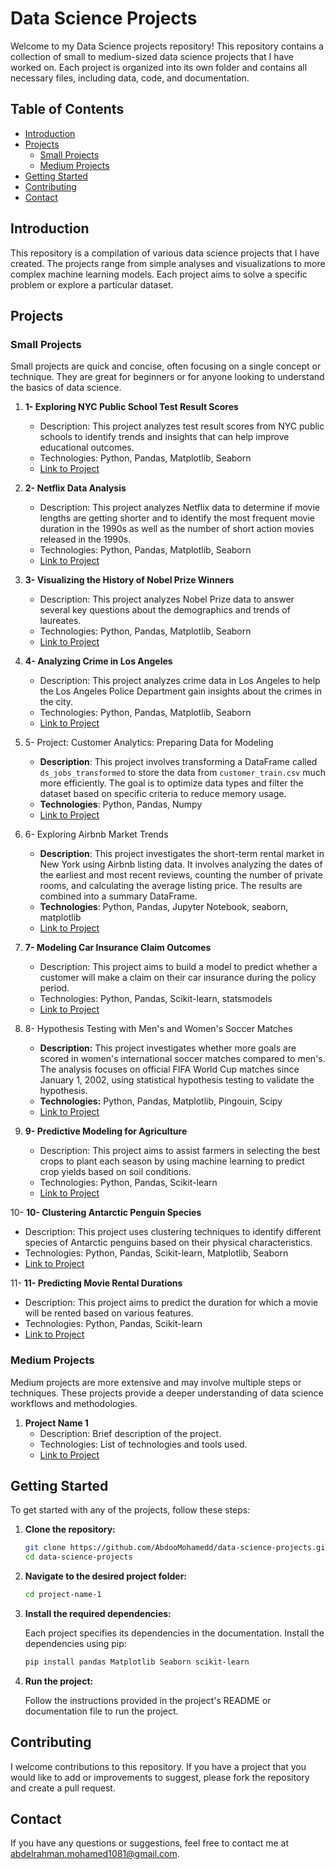 
# Data Science Projects

Welcome to my Data Science projects repository! This repository contains a collection of small to medium-sized data science projects that I have worked on. Each project is organized into its own folder and contains all necessary files, including data, code, and documentation.

## Table of Contents

- [Introduction](#introduction)
- [Projects](#projects)
  - [Small Projects](#small-projects)
  - [Medium Projects](#medium-projects)
- [Getting Started](#getting-started)
- [Contributing](#contributing)
- [Contact](#contact)

## Introduction

This repository is a compilation of various data science projects that I have created. The projects range from simple analyses and visualizations to more complex machine learning models. Each project aims to solve a specific problem or explore a particular dataset.

## Projects

### Small Projects

Small projects are quick and concise, often focusing on a single concept or technique. They are great for beginners or for anyone looking to understand the basics of data science.

1. **1- Exploring NYC Public School Test Result Scores**
   - Description: This project analyzes test result scores from NYC public schools to identify trends and insights that can help improve educational outcomes.
   - Technologies: Python, Pandas, Matplotlib, Seaborn
   - [Link to Project](https://github.com/AbdooMohamedd/Data-Science-projects/tree/main/1-%20Exploring%20NYC%20Public%20School%20Test%20Result%20Scores)

2. **2- Netflix Data Analysis**
   - Description: This project analyzes Netflix data to determine if movie lengths are getting shorter and to identify the most frequent movie duration in the 1990s as well as the number of short action movies released in the 1990s.
   - Technologies: Python, Pandas, Matplotlib, Seaborn
   - [Link to Project](https://github.com/AbdooMohamedd/Data-Science-projects/tree/main/2-%20Investigating%20Netflix%20Movies)
  
3. **3- Visualizing the History of Nobel Prize Winners**
   - Description: This project analyzes Nobel Prize data to answer several key questions about the demographics and trends of laureates.
   - Technologies: Python, Pandas, Matplotlib, Seaborn
   - [Link to Project](https://github.com/AbdooMohamedd/Data-Science-projects/tree/main/3-%20Visualizing%20the%20History%20of%20Nobel%20Prize%20Winners)

4. **4- Analyzing Crime in Los Angeles**
   - Description: This project analyzes crime data in Los Angeles to help the Los Angeles Police Department gain insights about the crimes in the city.
   - Technologies: Python, Pandas, Matplotlib, Seaborn
   - [Link to Project](https://github.com/AbdooMohamedd/Data-Science-projects/tree/main/4-%20Analyzing%20Crime%20in%20Los%20Angeles)

5. 5- Project: Customer Analytics: Preparing Data for Modeling

   - **Description**: This project involves transforming a DataFrame called `ds_jobs_transformed` to store the data from `customer_train.csv` much more efficiently. The goal is to optimize data types and filter the dataset based on specific criteria to reduce memory usage.
   - **Technologies**: Python, Pandas, Numpy
   - [Link to Project](https://github.com/AbdooMohamedd/Data-Science-projects/tree/main/5-%20Project%20Customer%20Analytics%20Preparing%20Data%20for%20Modeling)

6. 6- Exploring Airbnb Market Trends

   - **Description**: This project investigates the short-term rental market in New York using Airbnb listing data. It involves analyzing the dates of the earliest and most recent reviews, counting the number of private rooms, and calculating the average listing price. The results are combined into a summary DataFrame.
   - **Technologies**: Python, Pandas, Jupyter Notebook, seaborn, matplotlib
   - [Link to Project](https://github.com/AbdooMohamedd/Data-Science-projects/tree/main/6-%20Exploring%20Airbnb%20Market%20Trends)
     
7. **7- Modeling Car Insurance Claim Outcomes**
   - Description: This project aims to build a model to predict whether a customer will make a claim on their car insurance during the policy period.
   - Technologies: Python, Pandas, Scikit-learn, statsmodels
   - [Link to Project](https://github.com/AbdooMohamedd/Data-Science-projects/tree/main/7-%20Modeling%20Car%20Insurance%20Claim%20Outcomes)
  
8. 8- Hypothesis Testing with Men's and Women's Soccer Matches
    - **Description:** This project investigates whether more goals are scored in women's international soccer matches compared to men's. The analysis focuses on official FIFA World Cup matches since January 1, 2002, using statistical hypothesis testing to validate the hypothesis.
    - **Technologies:** Python, Pandas, Matplotlib, Pingouin, Scipy
    - [Link to Project](https://github.com/AbdooMohamedd/Data-Science-projects/tree/main/8-%20Hypothesis%20Testing%20with%20Men's%20and%20Women's%20Soccer%20Matches)

9. **9- Predictive Modeling for Agriculture**
   - Description: This project aims to assist farmers in selecting the best crops to plant each season by using machine learning to predict crop yields based on soil conditions.
   - Technologies: Python, Pandas, Scikit-learn
   - [Link to Project](https://github.com/AbdooMohamedd/Data-Science-projects/tree/main/9-%20Predictive%20Modeling%20for%20Agriculture)

10- **10- Clustering Antarctic Penguin Species**
   - Description: This project uses clustering techniques to identify different species of Antarctic penguins based on their physical characteristics.
   - Technologies: Python, Pandas, Scikit-learn, Matplotlib, Seaborn
   - [Link to Project](https://github.com/AbdooMohamedd/Data-Science-projects/tree/main/10-%20Clustering%20Antarctic%20Penguin%20Species)

11- **11- Predicting Movie Rental Durations**
   - Description: This project aims to predict the duration for which a movie will be rented based on various features.
   - Technologies: Python, Pandas, Scikit-learn
   - [Link to Project](https://github.com/AbdooMohamedd/Data-Science-projects/tree/main/11-%20Predicting%20Movie%20Rental%20Durations)

### Medium Projects

Medium projects are more extensive and may involve multiple steps or techniques. These projects provide a deeper understanding of data science workflows and methodologies.

1. **Project Name 1**
   - Description: Brief description of the project.
   - Technologies: List of technologies and tools used.
   - [Link to Project](./medium-projects/project-name-1)

## Getting Started

To get started with any of the projects, follow these steps:

1. **Clone the repository:**

   ```bash
   git clone https://github.com/AbdooMohamedd/data-science-projects.git
   cd data-science-projects
   ```

2. **Navigate to the desired project folder:**

   ```bash
   cd project-name-1
   ```

3. **Install the required dependencies:**

   Each project specifies its dependencies in the documentation. Install the dependencies using pip:

   ```bash
   pip install pandas Matplotlib Seaborn scikit-learn 
   ```

4. **Run the project:**

   Follow the instructions provided in the project's README or documentation file to run the project.

## Contributing

I welcome contributions to this repository. If you have a project that you would like to add or improvements to suggest, please fork the repository and create a pull request.

## Contact

If you have any questions or suggestions, feel free to contact me at [abdelrahman.mohamed1081@gmail.com](mailto:abdelrahman.mohamed1081@gmail.com).
